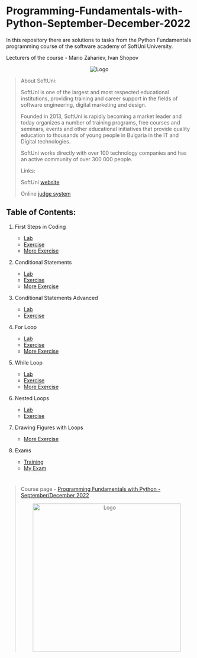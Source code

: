 # Programming-Fundamentals-with-Python-September-December-2022
 In this repository there are solutions to tasks from the Python Fundamentals programming course of the software academy of SoftUni University.

Lecturers of the course - Mario Zahariev, Ivan Shopov

<p style="text-align:center;"><img src="https://user-images.githubusercontent.com/68993494/185683680-bcfefe65-88fb-4192-b0b2-ff9130c39487.png" alt="Logo"></p>

>About SoftUni:
>
>SoftUni is one of the largest and most respected educational institutions, providing training and career support in the fields of software engineering, digital marketing and design.
>
>Founded in 2013, SoftUni is rapidly becoming a market leader and today organizes a number of training programs, free courses and seminars, events and other educational initiatives that provide quality education to thousands of young people in Bulgaria in the IT and Digital technologies.
>
>SoftUni works directly with over 100 technology companies and has an active community of over 300 000 people.
> 
>Links:
>
>SoftUni [website](https://about.softuni.bg/#about-us)
>
>Online [judge system](https://judge.softuni.org/)
<p> </p>
<p> </p>
<h2>Table of Contents:</h2>


1. First Steps in Coding
   - [Lab](https://github.com/maon0002/Programming-Basics-with-Python-July-September-2022/tree/main/first_steps_in_coding_lab)
   - [Exercise](https://github.com/maon0002/Programming-Basics-with-Python-July-September-2022/tree/main/first_steps_in_coding_exercise)
   - [More Exercise](https://github.com/maon0002/Programming-Basics-with-Python-July-September-2022/tree/main/first_steps_in_coding__more_exercises)
  
2. Conditional Statements
   - [Lab](https://github.com/maon0002/Programming-Basics-with-Python-July-September-2022/tree/main/conditional_statements__lab)
   - [Exercise](https://github.com/maon0002/Programming-Basics-with-Python-July-September-2022/tree/main/conditional_statements__exercise)
   - [More Exercise](https://github.com/maon0002/Programming-Basics-with-Python-July-September-2022/tree/main/conditional_statements__more_exercises)

3. Conditional Statements Advanced
   - [Lab](https://github.com/maon0002/Programming-Basics-with-Python-July-September-2022/tree/main/conditional_statements_advanced__lab)
   - [Exercise](https://github.com/maon0002/Programming-Basics-with-Python-July-September-2022/tree/main/conditional_statements_advanced__exercise)

4. For Loop
   - [Lab](https://github.com/maon0002/Programming-Basics-with-Python-July-September-2022/tree/main/for_loop__lab)
   - [Exercise](https://github.com/maon0002/Programming-Basics-with-Python-July-September-2022/tree/main/for_loop__exercise)
   - [More Exercise](https://github.com/maon0002/Programming-Basics-with-Python-July-September-2022/tree/main/forloop__more_exercises)

5. While Loop
   - [Lab](https://github.com/maon0002/Programming-Basics-with-Python-July-September-2022/tree/main/while_loop__lab)
   - [Exercise](https://github.com/maon0002/Programming-Basics-with-Python-July-September-2022/tree/main/while_loop__exercise)
   - [More Exercise](https://github.com/maon0002/Programming-Basics-with-Python-July-September-2022/tree/main/whileloop__more_exercises)

6. Nested Loops
   - [Lab](https://github.com/maon0002/Programming-Basics-with-Python-July-September-2022/tree/main/nested_loops__lab)
   - [Exercise](https://github.com/maon0002/Programming-Basics-with-Python-July-September-2022/tree/main/nested_loops__exercise)

7. Drawing Figures with Loops
   - [More Exercise](https://github.com/maon0002/Programming-Basics-with-Python-July-September-2022/tree/main/drawing_figures_with_loops__more_exercises)

8. Exams
   - [Training](https://github.com/maon0002/Programming-Basics-with-Python-July-September-2022/tree/main/exams/programming_basics_online_exam__6_and_7_april_2019)
   - [My Exam](https://github.com/maon0002/Programming-Basics-with-Python-July-September-2022/tree/main/exams/programming_basics_online_exam__6_and_7_april_2019)


<h1></h1>

>Course page - [Programming Fundamentals with Python - September/December 2022](https://softuni.bg/trainings/3840/programming-fundamentals-with-python-september-2022)
>
> <p style="text-align:center;"><img src="https://about.softuni.bg/Content/images/svg-logos/softuni-logo-white.svg" width=400 length=400 alt="Logo"></p>
